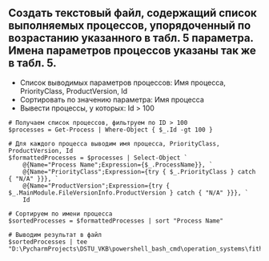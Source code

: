 ## Cоздать текстовый файл, содержащий список выполняемых процессов, упорядоченный по возрастанию указанного в табл. 5 параметра. Имена параметров процессов указаны так же в табл. 5.

- Список выводимых параметров процессов: Имя процесса, PriorityClass, ProductVersion, Id
- Сортировать по значению параметра: Имя процесса
- Вывести процессы, у которых: Id > 100

```
# Получаем список процессов, фильтруем по ID > 100
$processes = Get-Process | Where-Object { $_.Id -gt 100 }

# Для каждого процесса выводим имя процесса, PriorityClass, ProductVersion, Id
$formattedProcesses = $processes | Select-Object `
    @{Name="Process Name";Expression={$_.ProcessName}}, `
    @{Name="PriorityClass";Expression={try { $_.PriorityClass } catch { "N/A" }}}, `
    @{Name="ProductVersion";Expression={try { $_.MainModule.FileVersionInfo.ProductVersion } catch { "N/A" }}}, `
    Id

# Сортируем по имени процесса
$sortedProcesses = $formattedProcesses | sort "Process Name"

# Выводим результат в файл
$sortedProcesses | tee "D:\PycharmProjects\DSTU_VKB\powershell_bash_cmd\operation_systems\fith_semester\2_laboratory\4_question\7_and_8_variant\result.txt"
```

